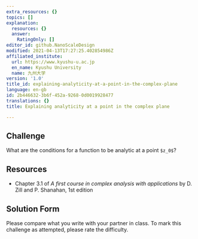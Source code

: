 ```yaml
---
extra_resources: {}
topics: []
explanation:
  resources: {}
  answer:
    RatingOnly: []
editor_id: github.NanoScaleDesign
modified: 2021-04-13T17:27:25.402854986Z
affiliated_institute:
  url: https://www.kyushu-u.ac.jp
  en_name: Kyushu University
  name: 九州大学
version: '1.0'
title_id: explaining-analyticity-at-a-point-in-the-complex-plane
language: en-gb
id: 2b446632-3b6f-452a-9268-0d0019928477
translations: {}
title: Explaining analyticity at a point in the complex plane

---
```


## Challenge
What are the conditions for a function to be analytic at a point `$z_0$`?

## Resources
- Chapter 3.1 of *A first course in complex analysis with applications* by D. Zill and P. Shanahan, 1st edition


## Solution Form
Please compare what you write with your partner in class.
To mark this challenge as attempted, please rate the difficulty.